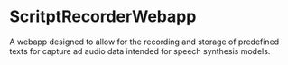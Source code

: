 
# ScritptRecorderWebapp
A webapp designed to allow for the recording and storage of predefined texts for capture ad audio data intended for speech synthesis models.
